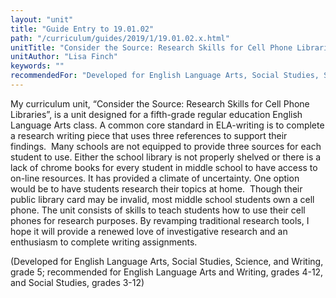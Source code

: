 ```yaml
---
layout: "unit"
title: "Guide Entry to 19.01.02"
path: "/curriculum/guides/2019/1/19.01.02.x.html"
unitTitle: "Consider the Source: Research Skills for Cell Phone Libraries in a Digital Age"
unitAuthor: "Lisa Finch"
keywords: ""
recommendedFor: "Developed for English Language Arts, Social Studies, Science, and Writing, grade 5; recommended for English Language Arts and Writing, grades 4-12, and Social Studies, grades 3-12" 
---
```

<main>
        <p>My curriculum unit, &ldquo;Consider the Source: Research Skills for Cell Phone Libraries&rdquo;, is a unit designed for a fifth-grade regular education English Language Arts class. A common core standard in ELA-writing is to complete a research writing piece that uses three references to support their findings.&nbsp; Many schools are not equipped to provide three sources for each student to use. Either the school library is not properly shelved or there is a lack of chrome books for every student in middle school to have access to on-line resources. It has provided a climate of uncertainty. One option would be to have students research their topics at home.&nbsp; Though their public library card may be invalid, most middle school students own a cell phone. The unit consists of skills to teach students how to use their cell phones for research purposes. By revamping traditional research tools, I hope it will provide a renewed love of investigative research and an enthusiasm to complete writing assignments.</p>
<p></p>
<p>(Developed for English Language Arts, Social Studies, Science, and Writing, grade 5; recommended for English Language Arts and Writing, grades 4-12, and Social Studies, grades 3-12)</p>
</main>
